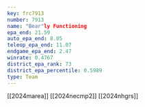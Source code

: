 ```yaml
---
key: frc7913
number: 7913
name: "Bear"ly Functioning
epa_end: 21.59
auto_epa_end: 8.05
teleop_epa_end: 11.07
endgame_epa_end: 2.47
winrate: 0.4767
district_epa_rank: 73
district_epa_percentile: 0.5989
type: Team
---
```

[[2024marea]]
[[2024necmp2]]
[[2024nhgrs]]
